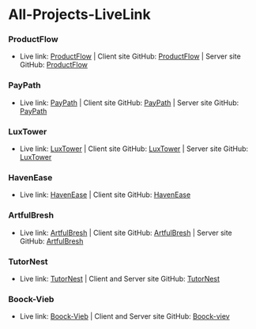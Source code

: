 # All-Projects-LiveLink

### ProductFlow
- Live link: [ProductFlow](https://dynamic-lokum-79663f.netlify.app/) | Client site GitHub: [ProductFlow](https://github.com/Robiu-Sani/ProductFlow-client-site) | Server site GitHub: [ProductFlow](https://github.com/Robiu-Sani/ProductFlow-server-site)

### PayPath
- Live link: [PayPath](https://magenta-tapioca-a374bb.netlify.app/) | Client site GitHub: [PayPath](https://github.com/Robiu-Sani/Pay-Path) | Server site GitHub: [PayPath](https://github.com/Robiu-Sani/ProgrammingHero-jubTask-Server)

### LuxTower
- Live link: [LuxTower](https://fluffy-gaufre-5d80b4.netlify.app/) | Client site GitHub: [LuxTower](https://github.com/Robiu-Sani/Luxtower-project-12) | Server site GitHub: [LuxTower](https://github.com/Robiu-Sani/Luxtower-server-code)

### HavenEase
- Live link: [HavenEase](https://spiffy-pie-b672f0.netlify.app/) | Client site GitHub: [HavenEase](https://github.com/Robiu-Sani/Haven-Ease-project-9)

### ArtfulBresh
- Live link: [ArtfulBresh](https://classy-melba-3e3de6.netlify.app/) | Client site GitHub: [ArtfulBresh](https://github.com/Robiu-Sani/ArtFul-Bresh-Project-10) | Server site GitHub: [ArtfulBresh](https://github.com/Robiu-Sani/---Artful-Brush-server)

### TutorNest
- Live link: [TutorNest](https://amazing-concha-2bff67.netlify.app/) | Client and Server site GitHub: [TutorNest](https://github.com/Robiu-Sani/Tutor-Nest-project-11)

### Boock-Vieb
- Live link: [Boock-Vieb](https://precious-toffee-b343e3.netlify.app/) | Client and Server site GitHub: [Boock-viev](https://github.com/Robiu-Sani/assaingment-8?tab=readme-ov-file)
